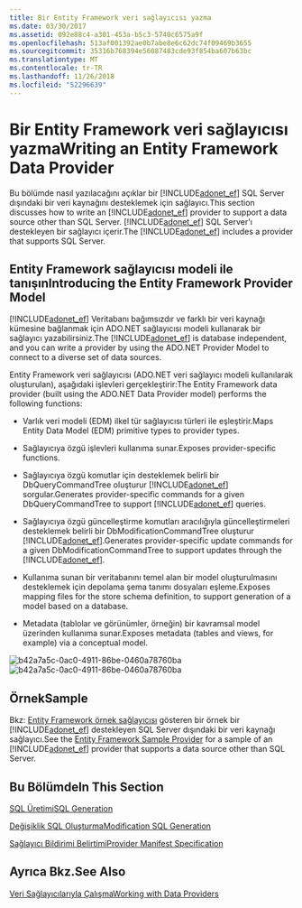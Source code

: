 ```yaml
---
title: Bir Entity Framework veri sağlayıcısı yazma
ms.date: 03/30/2017
ms.assetid: 092e88c4-a301-453a-b5c3-5740c6575a9f
ms.openlocfilehash: 513af001392ae0b7abe8e6c62dc74f09469b3655
ms.sourcegitcommit: 35316b768394e56087483cde93f854ba607b63bc
ms.translationtype: MT
ms.contentlocale: tr-TR
ms.lasthandoff: 11/26/2018
ms.locfileid: "52296639"
---
```

# <a name="writing-an-entity-framework-data-provider"></a><span data-ttu-id="db58a-102">Bir Entity Framework veri sağlayıcısı yazma</span><span class="sxs-lookup"><span data-stu-id="db58a-102">Writing an Entity Framework Data Provider</span></span>
<span data-ttu-id="db58a-103">Bu bölümde nasıl yazılacağını açıklar bir [!INCLUDE[adonet_ef](../../../../../includes/adonet-ef-md.md)] SQL Server dışındaki bir veri kaynağını desteklemek için sağlayıcı.</span><span class="sxs-lookup"><span data-stu-id="db58a-103">This section discusses how to write an [!INCLUDE[adonet_ef](../../../../../includes/adonet-ef-md.md)] provider to support a data source other than SQL Server.</span></span> <span data-ttu-id="db58a-104">[!INCLUDE[adonet_ef](../../../../../includes/adonet-ef-md.md)] SQL Server'ı destekleyen bir sağlayıcı içerir.</span><span class="sxs-lookup"><span data-stu-id="db58a-104">The [!INCLUDE[adonet_ef](../../../../../includes/adonet-ef-md.md)] includes a provider that supports SQL Server.</span></span>  
  
## <a name="introducing-the-entity-framework-provider-model"></a><span data-ttu-id="db58a-105">Entity Framework sağlayıcısı modeli ile tanışın</span><span class="sxs-lookup"><span data-stu-id="db58a-105">Introducing the Entity Framework Provider Model</span></span>  
 <span data-ttu-id="db58a-106">[!INCLUDE[adonet_ef](../../../../../includes/adonet-ef-md.md)] Veritabanı bağımsızdır ve farklı bir veri kaynağı kümesine bağlanmak için ADO.NET sağlayıcısı modeli kullanarak bir sağlayıcı yazabilirsiniz.</span><span class="sxs-lookup"><span data-stu-id="db58a-106">The [!INCLUDE[adonet_ef](../../../../../includes/adonet-ef-md.md)] is database independent, and you can write a provider by using the ADO.NET Provider Model to connect to a diverse set of data sources.</span></span>  
  
 <span data-ttu-id="db58a-107">Entity Framework veri sağlayıcısı (ADO.NET veri sağlayıcı modeli kullanılarak oluşturulan), aşağıdaki işlevleri gerçekleştirir:</span><span class="sxs-lookup"><span data-stu-id="db58a-107">The Entity Framework data provider (built using the ADO.NET Data Provider model) performs the following functions:</span></span>  
  
-   <span data-ttu-id="db58a-108">Varlık veri modeli (EDM) ilkel tür sağlayıcısı türleri ile eşleştirir.</span><span class="sxs-lookup"><span data-stu-id="db58a-108">Maps Entity Data Model (EDM) primitive types to provider types.</span></span>  
  
-   <span data-ttu-id="db58a-109">Sağlayıcıya özgü işlevleri kullanıma sunar.</span><span class="sxs-lookup"><span data-stu-id="db58a-109">Exposes provider-specific functions.</span></span>  
  
-   <span data-ttu-id="db58a-110">Sağlayıcıya özgü komutlar için desteklemek belirli bir DbQueryCommandTree oluşturur [!INCLUDE[adonet_ef](../../../../../includes/adonet-ef-md.md)] sorgular.</span><span class="sxs-lookup"><span data-stu-id="db58a-110">Generates provider-specific commands for a given DbQueryCommandTree to support [!INCLUDE[adonet_ef](../../../../../includes/adonet-ef-md.md)] queries.</span></span>  
  
-   <span data-ttu-id="db58a-111">Sağlayıcıya özgü güncelleştirme komutları aracılığıyla güncelleştirmeleri desteklemek belirli bir DbModificationCommandTree oluşturur [!INCLUDE[adonet_ef](../../../../../includes/adonet-ef-md.md)].</span><span class="sxs-lookup"><span data-stu-id="db58a-111">Generates provider-specific update commands for a given DbModificationCommandTree to support updates through the [!INCLUDE[adonet_ef](../../../../../includes/adonet-ef-md.md)].</span></span>  
  
-   <span data-ttu-id="db58a-112">Kullanıma sunan bir veritabanını temel alan bir model oluşturulmasını desteklemek için depolama şema tanımı dosyaları eşleme.</span><span class="sxs-lookup"><span data-stu-id="db58a-112">Exposes mapping files for the store schema definition, to support generation of a model based on a database.</span></span>  
  
-   <span data-ttu-id="db58a-113">Metadata (tablolar ve görünümler, örneğin) bir kavramsal model üzerinden kullanıma sunar.</span><span class="sxs-lookup"><span data-stu-id="db58a-113">Exposes metadata (tables and views, for example) via a conceptual model.</span></span>  
  
 <span data-ttu-id="db58a-114">![b42a7a5c&#45;0ac0&#45;4911&#45;86be&#45;0460a78760ba](../../../../../docs/framework/data/adonet/ef/media/b42a7a5c-0ac0-4911-86be-0460a78760ba.gif "b42a7a5c-0ac0-4911-86be-0460a78760ba")</span><span class="sxs-lookup"><span data-stu-id="db58a-114">![b42a7a5c&#45;0ac0&#45;4911&#45;86be&#45;0460a78760ba](../../../../../docs/framework/data/adonet/ef/media/b42a7a5c-0ac0-4911-86be-0460a78760ba.gif "b42a7a5c-0ac0-4911-86be-0460a78760ba")</span></span>  
  
## <a name="sample"></a><span data-ttu-id="db58a-115">Örnek</span><span class="sxs-lookup"><span data-stu-id="db58a-115">Sample</span></span>  
 <span data-ttu-id="db58a-116">Bkz: [Entity Framework örnek sağlayıcısı](https://code.msdn.microsoft.com/windowsdesktop/Entity-Framework-Sample-6a9801d0) gösteren bir örnek bir [!INCLUDE[adonet_ef](../../../../../includes/adonet-ef-md.md)] destekleyen SQL Server dışındaki bir veri kaynağı sağlayıcı.</span><span class="sxs-lookup"><span data-stu-id="db58a-116">See the [Entity Framework Sample Provider](https://code.msdn.microsoft.com/windowsdesktop/Entity-Framework-Sample-6a9801d0) for a sample of an [!INCLUDE[adonet_ef](../../../../../includes/adonet-ef-md.md)] provider that supports a data source other than SQL Server.</span></span>  
  
## <a name="in-this-section"></a><span data-ttu-id="db58a-117">Bu Bölümde</span><span class="sxs-lookup"><span data-stu-id="db58a-117">In This Section</span></span>  
 [<span data-ttu-id="db58a-118">SQL Üretimi</span><span class="sxs-lookup"><span data-stu-id="db58a-118">SQL Generation</span></span>](../../../../../docs/framework/data/adonet/ef/sql-generation.md)  
  
 [<span data-ttu-id="db58a-119">Değişiklik SQL Oluşturma</span><span class="sxs-lookup"><span data-stu-id="db58a-119">Modification SQL Generation</span></span>](../../../../../docs/framework/data/adonet/ef/modification-sql-generation.md)  
  
 [<span data-ttu-id="db58a-120">Sağlayıcı Bildirimi Belirtimi</span><span class="sxs-lookup"><span data-stu-id="db58a-120">Provider Manifest Specification</span></span>](../../../../../docs/framework/data/adonet/ef/provider-manifest-specification.md)  
  
## <a name="see-also"></a><span data-ttu-id="db58a-121">Ayrıca Bkz.</span><span class="sxs-lookup"><span data-stu-id="db58a-121">See Also</span></span>  
 [<span data-ttu-id="db58a-122">Veri Sağlayıcılarıyla Çalışma</span><span class="sxs-lookup"><span data-stu-id="db58a-122">Working with Data Providers</span></span>](../../../../../docs/framework/data/adonet/ef/working-with-data-providers.md)
